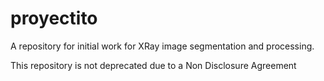 # proyectito

A repository for initial work for XRay image segmentation and processing.

This repository is not deprecated due to a Non Disclosure Agreement
